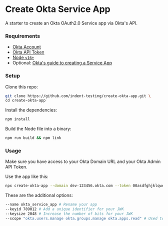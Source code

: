 # Create Okta Service App

A starter to create an Okta OAuth2.0 Service app via Okta's API.

### Requirements

- [Okta Account](https://okta.com)
- [Okta API Token](https://help.okta.com/en/prod/Content/Topics/Security/API.htm?cshid=Security_API#)
- [Node `v16+`](https://nodejs.org/dist/latest-v16.x/docs/api/)
- Optional: [Okta's guide to creating a Service App](https://developer.okta.com/docs/guides/implement-oauth-for-okta-serviceapp/overview/)

### Setup

Clone this repo:

```bash
git clone https://github.com/indent-testing/create-okta-app.git \
cd create-okta-app
```

Install the dependencies:

```bash
npm install
```

Build the Node file into a binary:

```bash
npm run build && npm link
```

### Usage

Make sure you have access to your Okta Domain URL and your Okta Admin API Token.

Use the app like this:

```bash
npx create-okta-app --domain dev-123456.okta.com --token 00asdfghjklqwertyuiop --scope "okta.users.manage okta.groups.manage okta.apps.read"
```

These are the additional options:

```bash
--name okta_service_app # Rename your app
--keyid 789012 # Add a unique identifier for your JWK
--keysize 2048 # Increase the number of bits for your JWK
--scope "okta.users.manage okta.groups.manage okta.apps.read" # Used to manage users, app users and groups
```

